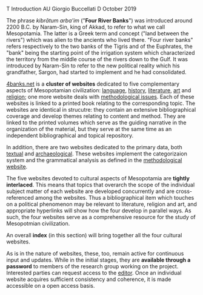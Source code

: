 T Introduction
AU Giorgio Buccellati
D October 2019


The phrase *kibr&#257;tum arba'im* ("**Four River Banks**") was introduced around 2200 B.C. by Naram-Sin, king of Akkad, to refer to what we call Mesopotamia. The latter is a Greek term and concept ("land between the rivers") which was alien to the ancients who lived there. "Four river banks" refers respectively to the two banks of the Tigris and of the Euphrates, the "bank" being the starting point of the irrigation system which characterized the territory from the middle course of the rivers down to the Gulf. It was introduced by Naram-Sin to refer to the new political reality which his grandfather, Sargon, had started to implement and he had consolidated.

[4banks.net](http://4banks.net/4b/SUB-4banks.htm) is a **cluster of websites** dedicated to five complementary aspects of Mesopotamian civilization: <a href="http://4banks.net/Akk-lg/akk-lg.htm" target=lg> language</a>, <a href="http://4banks.net/Mes-pol/title%20P.htm" target=lg>history</a>, <a href="http://4banks.net/Mes-lit/title%20L.htm" target=lit>literature</a>, <a href="http://4banks.net/Mes-art/title%20A.htm" target=lg>art</a> and <a href="http://4banks.net/Mes-rel/title%20R.htm" target=rel>religion</a>; one more website deals with <a href="http://critique-of-ar.net/" target=CAR>methodological issues</a>. Each of these websites is linked to a printed book relating to the corresponding topic. The websites are identical in strucutre: they contain an extensive bibliographical coverage and develop themes relating to content and method. They are linked to the printed volumes which serve as the guiding narrative in the organization of the material, but they serve at the same time as an independent bibliographical and topical repository.

In addition, there are two websites dedicated to the primary data, both <a href="http://www.cybernetica-mesopotamica.org/" target=CM>textual</a> and <a href="http://www.urkesh.org/record" target=UGR>archaeological</a>. These websites implement the categorizaion system and the grammatical analysis as defined in the <a href="http://critique-of-ar.net/" target=CAR>methodological website</a>.

The five websites devoted to cultural aspects of Mesopotamia are **tightly interlaced**. This means that topics that overarch the scope of the individual subject matter of each website are developed concurrently and are cross-referenced among the websites. Thus a bibliographical item which touches on a political phenomenon may be relevant to literature, religion and art, and appropriate hyperlinks will show how the four develop in parallel ways. As such, the four websites serve as a comprehensive resource for the study of Mesopotmian civilization.

An overall **index** (in this section) will bring together all the four cultural websites.

As is in the nature of websites, these, too, remain active for continuous input and updates. While in the initial stages, they are **available through a password** to members of the research group working on the project. Interested parties can request access to the [editor](mailto:buccella@ucla.edu). Once an individual website acquires sufficient consistency and coherence, it is made accessible on a open access basis.

